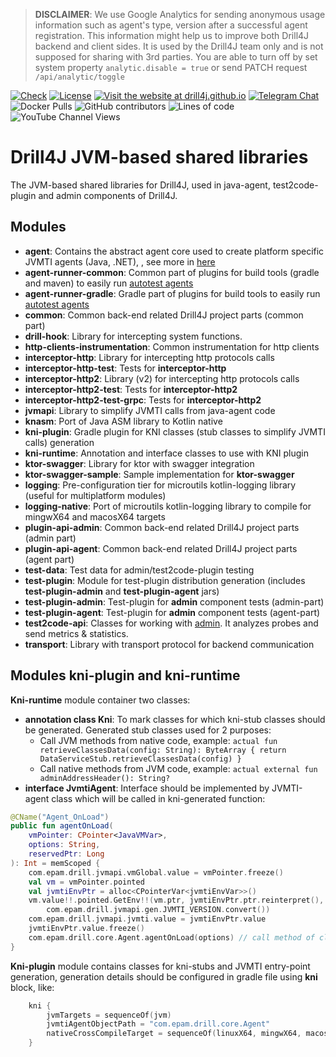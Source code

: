 > **DISCLAIMER**: We use Google Analytics for sending anonymous usage information such as agent's type, version
> after a successful agent registration. This information might help us to improve both Drill4J backend and client sides. It is used by the
> Drill4J team only and is not supposed for sharing with 3rd parties.
> You are able to turn off by set system property `analytic.disable = true` or send PATCH request `/api/analytic/toggle`

[![Check](https://github.com/Drill4J/lib-jvm-shared/actions/workflows/check.yml/badge.svg)](https://github.com/Drill4J/lib-jvm-shared/actions/workflows/check.yml)
[![License](https://img.shields.io/github/license/Drill4J/lib-jvm-shared)](LICENSE)
[![Visit the website at drill4j.github.io](https://img.shields.io/badge/visit-website-green.svg?logo=firefox)](https://drill4j.github.io/)
[![Telegram Chat](https://img.shields.io/badge/Chat%20on-Telegram-brightgreen.svg)](https://t.me/drill4j)
![Docker Pulls](https://img.shields.io/docker/pulls/drill4j/lib-jvm-shared)
![GitHub contributors](https://img.shields.io/github/contributors/Drill4J/lib-jvm-shared)
![Lines of code](https://img.shields.io/tokei/lines/github/Drill4J/lib-jvm-shared)
![YouTube Channel Views](https://img.shields.io/youtube/channel/views/UCJtegUnUHr0bO6icF1CYjKw?style=social)

# Drill4J JVM-based shared libraries

The JVM-based shared libraries for Drill4J, used in java-agent, test2code-plugin and admin components of Drill4J.

## Modules

- **agent**: Contains the abstract agent core used to create platform specific JVMTI agents (Java, .NET), , see more in [here](agent/README.md)
- **agent-runner-common**: Common part of plugins for build tools (gradle and maven) to easily run [autotest agents](https://github.com/Drill4J/autotest-agent)
- **agent-runner-gradle**: Gradle part of plugins for build tools to easily run [autotest agents](https://github.com/Drill4J/autotest-agent)
- **common**: Common back-end related Drill4J project parts (common part)
- **drill-hook**: Library for intercepting system functions.
- **http-clients-instrumentation**: Common instrumentation for http clients
- **interceptor-http**: Library for intercepting http protocols calls
- **interceptor-http-test**: Tests for **interceptor-http**
- **interceptor-http2**: Library (v2) for intercepting http protocols calls
- **interceptor-http2-test**: Tests for **interceptor-http2**
- **interceptor-http2-test-grpc**: Tests for **interceptor-http2**
- **jvmapi**: Library to simplify JVMTI calls from java-agent code
- **knasm**: Port of Java ASM library to Kotlin native
- **kni-plugin**: Gradle plugin for KNI classes (stub classes to simplify JVMTI calls) generation
- **kni-runtime**: Annotation and interface classes to use with KNI plugin
- **ktor-swagger**: Library for ktor with swagger integration
- **ktor-swagger-sample**: Sample implementation for **ktor-swagger**
- **logging**: Pre-configuration tier for microutils kotlin-logging library (useful for multiplatform modules)
- **logging-native**: Port of microutils kotlin-logging library to compile for mingwX64 and macosX64 targets
- **plugin-api-admin**: Common back-end related Drill4J project parts (admin part)
- **plugin-api-agent**: Common back-end related Drill4J project parts (agent part)
- **test-data**: Test data for admin/test2code-plugin testing
- **test-plugin**: Module for test-plugin distribution generation (includes **test-plugin-admin** and **test-plugin-agent** jars)
- **test-plugin-admin**: Test-plugin for **admin** component tests (admin-part)
- **test-plugin-agent**: Test-plugin for **admin** component tests (agent-part)
- **test2code-api**: Classes for working with [admin](https://github.com/Drill4J/admin). It analyzes probes and send metrics & statistics.
- **transport**: Library with transport protocol for backend communication

## Modules kni-plugin and kni-runtime

**Kni-runtime** module container two classes:
- **annotation class Kni**: To mark classes for which kni-stub classes should be generated. Generated stub classes used for 2 purposes:
  - Call JVM methods from native code, example: `actual fun retrieveClassesData(config: String): ByteArray { return DataServiceStub.retrieveClassesData(config) }`
  - Call native methods from JVM code, example: `actual external fun adminAddressHeader(): String?`
- **interface JvmtiAgent**: Interface should be implemented by JVMTI-agent class which will be called in kni-generated function:
```kotlin
@CName("Agent_OnLoad")
public fun agentOnLoad(
    vmPointer: CPointer<JavaVMVar>,
    options: String,
    reservedPtr: Long
): Int = memScoped {
    com.epam.drill.jvmapi.vmGlobal.value = vmPointer.freeze()
    val vm = vmPointer.pointed
    val jvmtiEnvPtr = alloc<CPointerVar<jvmtiEnvVar>>()
    vm.value!!.pointed.GetEnv!!(vm.ptr, jvmtiEnvPtr.ptr.reinterpret(),
        com.epam.drill.jvmapi.gen.JVMTI_VERSION.convert())
    com.epam.drill.jvmapi.jvmti.value = jvmtiEnvPtr.value
    jvmtiEnvPtr.value.freeze()
    com.epam.drill.core.Agent.agentOnLoad(options) // call method of class configured in gradle file using kni-block 
}
```

**Kni-plugin** module contains classes for kni-stubs and JVMTI entry-point generation, generation details should be configured in gradle file using **kni** block, like:
```kotlin
    kni {
        jvmTargets = sequenceOf(jvm)
        jvmtiAgentObjectPath = "com.epam.drill.core.Agent"
        nativeCrossCompileTarget = sequenceOf(linuxX64, mingwX64, macosX64)
    }
```
